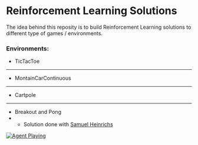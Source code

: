 # Reinforcement Learning Solutions
The idea behind this reposity is to build Reinforcement Learning solutions to different type of games / environments.

### Environments:
- TicTacToe
---
- MontainCarContinuous
---
- Cartpole 
---
- Breakout and Pong
- * Solution done with [Samuel Heinrichs](https://github.com/samuelhei)

[![Agent Playing](https://camo.githubusercontent.com/9e6aceaee88b280ce74f7645f75d28a213f5529e/687474703a2f2f696d672e796f75747562652e636f6d2f76692f486c474278555548454d382f302e6a7067)](https://www.youtube.com/watch?v=HlGBxUUHEM8)
